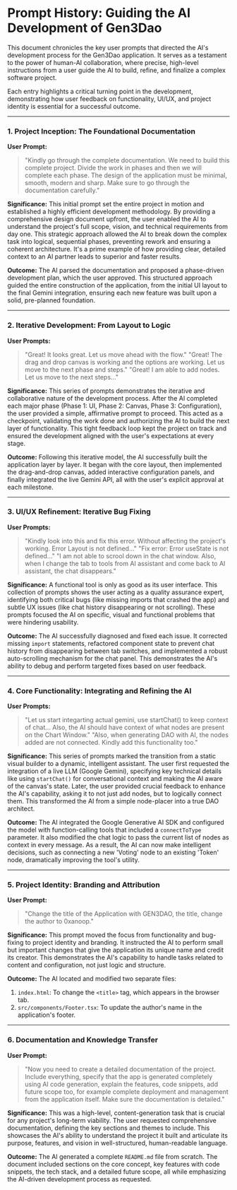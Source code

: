 # Prompt History: Guiding the AI Development of Gen3Dao

This document chronicles the key user prompts that directed the AI's development process for the Gen3Dao application. It serves as a testament to the power of human-AI collaboration, where precise, high-level instructions from a user guide the AI to build, refine, and finalize a complex software project.

Each entry highlights a critical turning point in the development, demonstrating how user feedback on functionality, UI/UX, and project identity is essential for a successful outcome.

---

### 1. Project Inception: The Foundational Documentation

**User Prompt:**
> "Kindly go through the complete documentation. We need to build this complete project. Divide the work in phases and then we will complete each phase. The design of the application must be minimal, smooth, modern and sharp. Make sure to go through the documentation carefully."

**Significance:**
This initial prompt set the entire project in motion and established a highly efficient development methodology. By providing a comprehensive design document upfront, the user enabled the AI to understand the project's full scope, vision, and technical requirements from day one. This strategic approach allowed the AI to break down the complex task into logical, sequential phases, preventing rework and ensuring a coherent architecture. It's a prime example of how providing clear, detailed context to an AI partner leads to superior and faster results.

**Outcome:**
The AI parsed the documentation and proposed a phase-driven development plan, which the user approved. This structured approach guided the entire construction of the application, from the initial UI layout to the final Gemini integration, ensuring each new feature was built upon a solid, pre-planned foundation.

---

### 2. Iterative Development: From Layout to Logic

**User Prompts:**
> "Great! It looks great. Let us move ahead with the flow."
> "Great! The drag and drop canvas is working and the options are working. Let us move to the next phase and steps."
> "Great! I am able to add nodes. Let us move to the next steps..."

**Significance:**
This series of prompts demonstrates the iterative and collaborative nature of the development process. After the AI completed each major phase (Phase 1: UI, Phase 2: Canvas, Phase 3: Configuration), the user provided a simple, affirmative prompt to proceed. This acted as a checkpoint, validating the work done and authorizing the AI to build the next layer of functionality. This tight feedback loop kept the project on track and ensured the development aligned with the user's expectations at every stage.

**Outcome:**
Following this iterative model, the AI successfully built the application layer by layer. It began with the core layout, then implemented the drag-and-drop canvas, added interactive configuration panels, and finally integrated the live Gemini API, all with the user's explicit approval at each milestone.

---

### 3. UI/UX Refinement: Iterative Bug Fixing

**User Prompts:**
> "Kindly look into this and fix this error. Without affecting the project's working. Error Layout is not defined..."
> "Fix error: Error useState is not defined..."
> "I am not able to scrool down in the chat window. Also, when I change the tab to tools from AI assistant and come back to AI assistant, the chat disappears."

**Significance:**
A functional tool is only as good as its user interface. This collection of prompts shows the user acting as a quality assurance expert, identifying both critical bugs (like missing imports that crashed the app) and subtle UX issues (like chat history disappearing or not scrolling). These prompts focused the AI on specific, visual and functional problems that were hindering usability.

**Outcome:**
The AI successfully diagnosed and fixed each issue. It corrected missing `import` statements, refactored component state to prevent chat history from disappearing between tab switches, and implemented a robust auto-scrolling mechanism for the chat panel. This demonstrates the AI's ability to debug and perform targeted fixes based on user feedback.

---

### 4. Core Functionality: Integrating and Refining the AI

**User Prompts:**
> "Let us start integarting actual gemini, use startChat() to keep context of chat... Also, the AI should have context of what nodes are present on the Chart Window."
> "Also, when generating DAO with AI, the nodes added are not connected. Kindly add this functionality too."

**Significance:**
This series of prompts marked the transition from a static visual builder to a dynamic, intelligent assistant. The user first requested the integration of a live LLM (Google Gemini), specifying key technical details like using `startChat()` for conversational context and making the AI aware of the canvas's state. Later, the user provided crucial feedback to enhance the AI's capability, asking it to not just add nodes, but to logically connect them. This transformed the AI from a simple node-placer into a true DAO architect.

**Outcome:**
The AI integrated the Google Generative AI SDK and configured the model with function-calling tools that included a `connectToType` parameter. It also modified the chat logic to pass the current list of nodes as context in every message. As a result, the AI can now make intelligent decisions, such as connecting a new 'Voting' node to an existing 'Token' node, dramatically improving the tool's utility.

---

### 5. Project Identity: Branding and Attribution

**User Prompt:**
> "Change the title of the Application with GEN3DAO, the title, change the author to 0xanoop."

**Significance:**
This prompt moved the focus from functionality and bug-fixing to project identity and branding. It instructed the AI to perform small but important changes that give the application its unique name and credit its creator. This demonstrates the AI's capability to handle tasks related to content and configuration, not just logic and structure.

**Outcome:**
The AI located and modified two separate files:
1.  `index.html`: To change the `<title>` tag, which appears in the browser tab.
2.  `src/components/Footer.tsx`: To update the author's name in the application's footer.

---

### 6. Documentation and Knowledge Transfer

**User Prompt:**
> "Now you need to create a detailed documentation of the project. Include everything, specify that the app is generated completely using AI code generation, explain the features, code snippets, add future scope too, for example complete deployment and management from the application itself. Make sure the documentation is detailed."

**Significance:**
This was a high-level, content-generation task that is crucial for any project's long-term viability. The user requested comprehensive documentation, defining the key sections and themes to include. This showcases the AI's ability to understand the project it built and articulate its purpose, features, and vision in well-structured, human-readable language.

**Outcome:**
The AI generated a complete `README.md` file from scratch. The document included sections on the core concept, key features with code snippets, the tech stack, and a detailed future scope, all while emphasizing the AI-driven development process as requested.